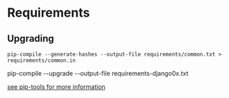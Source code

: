 
# Requirements

## Upgrading

    pip-compile --generate-hashes --output-file requirements/common.txt > requirements/common.in


pip-compile --upgrade
--output-file requirements-django0x.txt


[see pip-tools for more information](https://pypi.org/project/pip-tools/)